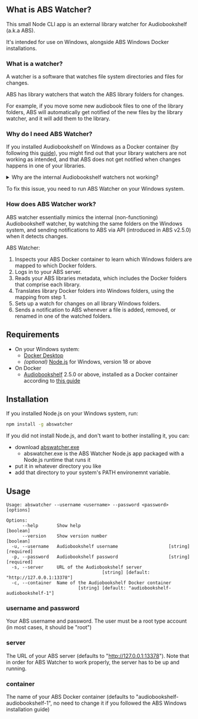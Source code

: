 ## What is ABS Watcher?

This small Node CLI app is an external library watcher for Audiobookshelf (a.k.a ABS). 

It's intended for use on Windows, alongside ABS Windows Docker installations.

### What is a watcher?

A watcher is a software that watches file system directories and files for changes. 

ABS has library watchers that watch the ABS library folders for changes. 

For example, if you move some new audiobook files to one of the library folders, ABS will automatically get notified of the new files by the library watcher, and it will add them to the library.

### Why do I need ABS Watcher?

If you installed Audiobookshelf on Windows as a Docker container (by following this [guide](https://www.audiobookshelf.org/guides/docker-install)), you might find out that your library watchers are not working as intended, and that ABS does not get notified when changes happens in one of your libraries. 

<details><summary>Why are the internal Audiobookshelf watchers not working?</summary>
In most cases, Docker Desktop on Windows is installed on WSL (Windows Subsystem for Linux) 2. 

This means that your Docker containers run on an isloated Linux virtual machine, so by default they cannot see your Windows drives and folders. In order to make Windows folders visible to your docker container, you define them as Docker volumes. 

These can be defined, for example, in the Docker Compose configuration (as explained in the ABS Windows installation guide), like this:

```sh
version: "3.7"
services:
  audiobookshelf:
    image: ghcr.io/advplyr/audiobookshelf:latest
    ports:
      - 13378:80
    volumes:
      - F:\Audiobooks:/audiobooks
      - F:\Audiobookshelf\config:/config
      - F:\Audiobookshelf\metadara:/metadata
```

In the example above, /audiobooks is defined as a volume that maps to the Windows folder F:\audiobooks.

This way, you can create an ABS library that points to the /audiobooks folder, which maps to F:\audiobooks where all your books are kept. ABS can access, read, and write to this folder like every other folder. 

Watching for changes, however, will not work in most cases, because it relies on notifications from the operating system hosting the watched folder (Windows, in our case), and those notifications are not passed from Windows to WSL 2.

So, in our example, any changes made to F:\audiobooks by any Windows application, will not be visible to the ABS library watcher (running on WSL 2).
</details>


To fix this issue, you need to run ABS Watcher on your Windows system.

### How does ABS Watcher work?

ABS watcher essentially mimics the internal (non-functioning) Audiobookshelf watcher, by watching the same folders on the Windows system, and sending notifications to ABS via API (introduced in ABS v2.5.0) when it detects changes. 

ABS Watcher:
1. Inspects your ABS Docker container to learn which Windows folders are mapped to which Docker folders.
2. Logs in to your ABS server.
3. Reads your ABS libraries metadata, which includes the Docker folders that comprise each library.
4. Translates library Docker folders into Windows folders, using the mapping from step 1.
5. Sets up a watch for changes on all library Windows folders.
6. Sends a notification to ABS whenever a file is added, removed, or renamed in one of the watched folders.

## Requirements
* On your Windows system:
    * [Docker Desktop](https://www.docker.com/products/docker-desktop/)
    * _(optional)_ [Node.js](https://nodejs.org/en/download) for Windows, version 18 or above
* On Docker
    * [Audiobookshelf](https://www.audiobookshelf.org/) 2.5.0 or above, installed as a Docker container according to [this guide](https://www.audiobookshelf.org/guides/docker-install)

## Installation

If you installed Node.js on your Windows system, run:

```sh
npm install -g abswatcher
```

If you did not install Node.js, and don't want to bother installing it, you can: 
* download [abswatcher.exe](https://github.com/mikiher/abswatcher/releases/download/0.3.0/abswatcher.exe) 
  * abswatcher.exe is the ABS Watcher Node.js app packaged with a Node.js runtime that runs it
* put it in whatever directory you like
* add that directory to your system's PATH environemnt variable.

## Usage

```console
Usage: abswatcher --username <username> --password <password> [options]

Options:
      --help       Show help                                           [boolean]
      --version    Show version number                                 [boolean]
  -u, --username   Audiobookshelf username                   [string] [required]
  -p, --password   Audiobookshelf password                   [string] [required]
  -s, --server     URL of the Audiobookshelf server
                                    [string] [default: "http://127.0.0.1:13378"]
  -c, --container  Name of the Audiobookshelf Docker container
                           [string] [default: "audiobookshelf-audiobookshelf-1"]
```

### username and password
Your ABS username and password. The user must be a root type account (in most cases, it should be "root")
### server
The URL of your ABS server (defaults to "http://127.0.0.1:13378"). Note that in order for ABS Watcher to work properly, the server has to be up and running.
### container
The name of your ABS Docker container (defaults to "audiobookshelf-audiobookshelf-1", no need to change it if you followed the ABS Windows installation guide)
